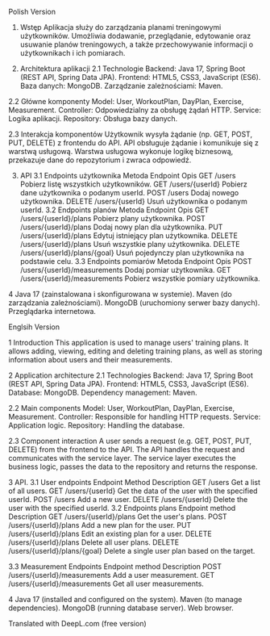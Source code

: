 Polish Version

1. Wstęp
Aplikacja służy do zarządzania planami treningowymi użytkowników. Umożliwia dodawanie, przeglądanie, edytowanie oraz usuwanie planów treningowych, a także przechowywanie informacji o użytkownikach i ich pomiarach.

2. Architektura aplikacji
2.1 Technologie
Backend: Java 17, Spring Boot (REST API, Spring Data JPA).
Frontend: HTML5, CSS3, JavaScript (ES6).
Baza danych: MongoDB.
Zarządzanie zależnościami: Maven.

2.2 Główne komponenty
Model: User, WorkoutPlan, DayPlan, Exercise, Measurement.
Controller: Odpowiedzialny za obsługę żądań HTTP.
Service: Logika aplikacji.
Repository: Obsługa bazy danych.

2.3 Interakcja komponentów
Użytkownik wysyła żądanie (np. GET, POST, PUT, DELETE) z frontendu do API.
API obsługuje żądanie i komunikuje się z warstwą usługową.
Warstwa usługowa wykonuje logikę biznesową, przekazuje dane do repozytorium i zwraca odpowiedź.

3. API
3.1 Endpoints użytkownika
Metoda	Endpoint	            Opis
GET	    /users	              Pobierz listę wszystkich użytkowników.
GET	    /users/{userId}	      Pobierz dane użytkownika o podanym userId.
POST	  /users	              Dodaj nowego użytkownika.
DELETE	/users/{userId}	      Usuń użytkownika o podanym userId.
3.2 Endpoints planów
Metoda	Endpoint	                    Opis
GET	    /users/{userId}/plans	        Pobierz plany użytkownika.
POST	/users/{userId}/plans	          Dodaj nowy plan dla użytkownika.
PUT	/users/{userId}/plans	            Edytuj istniejący plan użytkownika.
DELETE	/users/{userId}/plans	        Usuń wszystkie plany użytkownika.
DELETE	/users/{userId}/plans/{goal}	Usuń pojedynczy plan użytkownika na podstawie celu.
3.3 Endpoints pomiarów
Metoda	Endpoint	                      Opis
POST	  /users/{userId}/measurements	  Dodaj pomiar użytkownika.
GET	    /users/{userId}/measurements	  Pobierz wszystkie pomiary użytkownika.

4
Java 17 (zainstalowana i skonfigurowana w systemie).
Maven (do zarządzania zależnościami).
MongoDB (uruchomiony serwer bazy danych).
Przeglądarka internetowa.

Englsih  Version

1 Introduction
This application is used to manage users' training plans. It allows adding, viewing, editing and deleting training plans, as well as storing information about users and their measurements.

2 Application architecture
2.1 Technologies
Backend: Java 17, Spring Boot (REST API, Spring Data JPA).
Frontend: HTML5, CSS3, JavaScript (ES6).
Database: MongoDB.
Dependency management: Maven.

2.2 Main components
Model: User, WorkoutPlan, DayPlan, Exercise, Measurement.
Controller: Responsible for handling HTTP requests.
Service: Application logic.
Repository: Handling the database.

2.3 Component interaction
A user sends a request (e.g. GET, POST, PUT, DELETE) from the frontend to the API.
The API handles the request and communicates with the service layer.
The service layer executes the business logic, passes the data to the repository and returns the response.

3 API.
3.1 User endpoints
Endpoint    Method               Description
GET         /users               Get a list of all users.
GET         /users/{userId}      Get the data of the user with the specified userId.
POST        /users               Add a new user.
DELETE      /users/{userId}      Delete the user with the specified userId.
3.2 Endpoints plans
Endpoint    method                        Description
GET         /users/{userId}/plans         Get the user's plans.
POST        /users/{userId}/plans         Add a new plan for the user.
PUT         /users/{userId}/plans         Edit an existing plan for a user.
DELETE      /users/{userId}/plans         Delete all user plans.
DELETE      /users/{userId}/plans/{goal}  Delete a single user plan based on the target.

3.3 Measurement Endpoints
Endpoint   method                          Description
POST       /users/{userId}/measurements    Add a user measurement.
GET        /users/{userId}/measurements    Get all user measurements.

4
Java 17 (installed and configured on the system).
Maven (to manage dependencies).
MongoDB (running database server).
Web browser.

Translated with DeepL.com (free version)



